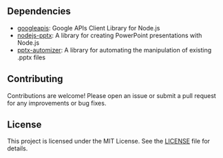 
## Dependencies

- [googleapis](https://www.npmjs.com/package/googleapis): Google APIs Client Library for Node.js
- [nodejs-pptx](https://www.npmjs.com/package/nodejs-pptx): A library for creating PowerPoint presentations with Node.js
- [pptx-automizer](https://www.npmjs.com/package/pptx-automizer): A library for automating the manipulation of existing .pptx files

## Contributing

Contributions are welcome! Please open an issue or submit a pull request for any improvements or bug fixes.

## License

This project is licensed under the MIT License. See the [LICENSE](LICENSE) file for details.